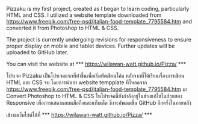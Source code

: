 Pizzaku is my first project, created as I began to learn coding, particularly HTML and CSS. I utilized a website template downloaded from https://www.freepik.com/free-psd/italian-food-template_7795584.htm and converted it from Photoshop to HTML & CSS.

The project is currently undergoing revisions for responsiveness to ensure proper display on mobile and tablet devices. Further updates will be uploaded to GitHub later.

You can visit the website at *** https://wilawan-watt.github.io/Pizza/ ***


โปรเจค Pizzaku เป็นโปรเจคแรกที่ทำขึ้นเพื่อเริ่มหัดเขียนโค้ด หลังจากที่ได้เรียนเรื่องการเขียน HTML และ CSS จบ
โดยการนำเอา website tempplate ที่โหลดจาก https://www.freepik.com/free-psd/italian-food-template_7795584.htm มา Convert Photoshop to HTML & CSS
ในโปรเจคนี้ยังกำลังอยู่ในช่วงแก้ไขในส่วนของ Responsive เพื่อการแสดงผลบนมือถือและแท็บเล็ต ซึ่งจะอัพเดตขึ้น GitHub อีกครั้งในภายหลัง

เข้าชมเว็บไซต์ได้ที่ *** https://wilawan-watt.github.io/Pizza/ ***
